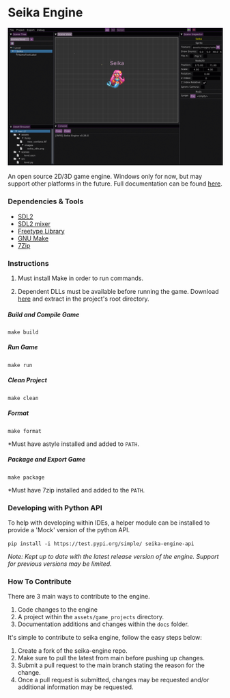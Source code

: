 # Seika Engine


![Seika Engine Editor Screenshot](https://github.com/Chukobyte/seika-engine/blob/main/assets/images/docs/seika_engine_editor_preview.gif)

An open source 2D/3D game engine.  Windows only for now, but may support other platforms in the future.  Full documentation can be found [here](https://chukobyte.github.io/seika-engine/).

### Dependencies & Tools

* [SDL2](https://www.libsdl.org/download-2.0.php)
* [SDL2 mixer](https://libsdl.org/projects/SDL_mixer/)
* [Freetype Library](https://www.freetype.org/download.html)
* [GNU Make](http://gnuwin32.sourceforge.net/packages/make.htm)
* [7Zip](https://www.7-zip.org/download.html)

### Instructions

1. Must install Make in order to run commands.

2. Dependent DLLs must be available before running the game.  Download [here](https://www.dropbox.com/s/0439l1btc76wbef/rbe_windows_dependencies.zip?dl=1) and extract in the project's root directory.

##### Build and Compile Game

`make build`

##### Run Game

`make run`

##### Clean Project

`make clean`

##### Format

`make format`

*Must have astyle installed and added to `PATH`.

##### Package and Export Game

`make package`

*Must have 7zip installed and added to the `PATH`.

### Developing with Python API

To help with developing within IDEs, a helper module can be installed to provide a 'Mock' version of the python API.

`pip install -i https://test.pypi.org/simple/ seika-engine-api`

*Note: Kept up to date with the latest release version of the engine.  Support for previous versions may be limited.*

### How To Contribute

There are 3 main ways to contribute to the engine.

1. Code changes to the engine
2. A project within the `assets/game_projects` directory.
3. Documentation additions and changes within the `docs` folder.

It's simple to contribute to seika engine, follow the easy steps below:

1. Create a fork of the seika-engine repo.
2. Make sure to pull the latest from main before pushing up changes.
3. Submit a pull request to the main branch stating the reason for the change.
4. Once a pull request is submitted, changes may be requested and/or additional information may be requested.
